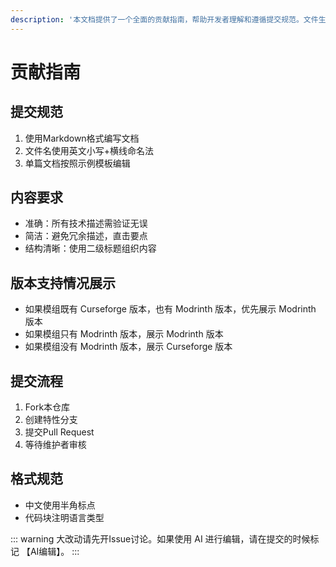 ```yaml
---
description: '本文档提供了一个全面的贡献指南，帮助开发者理解和遵循提交规范。文件生成 SEO 元数据以优化在 GitHub 上的显示和搜索。'
---
```


# 贡献指南

## 提交规范
1. 使用Markdown格式编写文档
2. 文件名使用英文小写+横线命名法
3. 单篇文档按照示例模板编辑

## 内容要求
- 准确：所有技术描述需验证无误
- 简洁：避免冗余描述，直击要点
- 结构清晰：使用二级标题组织内容

## 版本支持情况展示
- 如果模组既有 Curseforge 版本，也有 Modrinth 版本，优先展示 Modrinth 版本
- 如果模组只有 Modrinth 版本，展示 Modrinth 版本
- 如果模组没有 Modrinth 版本，展示 Curseforge 版本

## 提交流程
1. Fork本仓库
2. 创建特性分支
3. 提交Pull Request
4. 等待维护者审核

## 格式规范
- 中文使用半角标点
- 代码块注明语言类型

::: warning
大改动请先开Issue讨论。如果使用 AI 进行编辑，请在提交的时候标记 【AI编辑】。
:::


